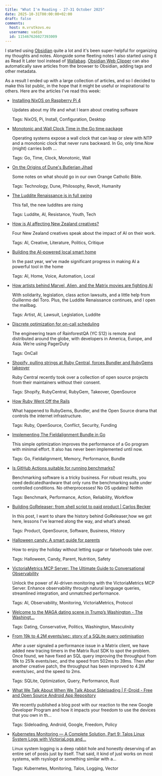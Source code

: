 ```yaml
---
title: "What I'm Reading - 27-31 October 2025"
date: 2025-10-31T00:00:00+02:00
draft: false
comments:
  host: m.vrutkovs.eu
  username: vadim
  id: 115467626027393009
---
```


I started using [Obsidian](https://obsidian.md/) quite a lot and it's been super-helpful for organizing my thoughts and notes. Alongside some fleeting notes I also started using it as Read It Later tool instead of [Wallabag](https://wallabag.org/). [Obsidian Web Clipper](https://obsidian.md/clipper) can also automatically save articles from the browser to Obsidian, adding tags and other metadata.

As a result I ended up with a large collection of articles, and so I decided to make this list public, in the hope that it might be useful or inspirational to others.
Here are the articles I've read this week:

* [Installing NixOS on Raspberry Pi 4](https://mtlynch.io/nixos-pi4/)

  Updates about my life and what I learn about creating software

  Tags: NixOS, Pi, Install, Configuration, Desktop

* [Monotonic and Wall Clock Time in the Go time package](https://victoriametrics.com/blog/go-time-monotonic-wall-clock/)

  Operating systems expose a wall clock that can leap or slew with NTP and a monotonic clock that never runs backward. In Go, only time.Now (might) carries both …

  Tags: Go, Time, Clock, Monotonic, Wall

* [On the Origins of Dune's Butlerian Jihad](https://thetechbubble.substack.com/p/on-the-origins-of-dunes-butlerian)

  Some notes on what should go in our own Orange Catholic Bible.

  Tags: Technology, Dune, Philosophy, Revolt, Humanity

* [The Luddite Renaissance is in full swing](https://www.bloodinthemachine.com/p/the-luddite-renaissance-is-in-full)

  This fall, the new luddites are rising

  Tags: Luddite, AI, Resistance, Youth, Tech

* [How is AI affecting New Zealand creatives?](https://thespinoff.co.nz/books/25-06-2025/how-is-ai-affecting-new-zealand-creatives)

  Four New Zealand creatives speak about the impact of AI on their work.

  Tags: AI, Creative, Literature, Politics, Critique

* [Building the AI-powered local smart home](https://www.home-assistant.io/blog/2025/09/11/ai-in-home-assistant/)

  In the past year, we’ve made significant progress in making AI a powerful tool in the home

  Tags: AI, Home, Voice, Automation, Local

* [How artists behind Marvel, Alien, and the Matrix movies are fighting AI](https://www.bloodinthemachine.com/p/how-artists-behind-marvel-alien-and)

  With solidarity, legislation, class action lawsuits, and a little help from Guillermo del Toro. Plus, the Luddite Renaissance continues, and I open the mailbag.

  Tags: Artist, AI, Lawsuit, Legislation, Luddite

* [Discrete optimization for on-call scheduling](https://www.rainforestqa.com/blog/discrete-optimization-for-on-call-scheduling)

  The engineering team of RainforestQA (YC S12) is remote and distributed around the globe, with developers in America, Europe, and Asia. We’re using PagerDuty

  Tags: OnCall

* [Shopify, pulling strings at Ruby Central, forces Bundler and RubyGems takeover](https://joel.drapper.me/p/rubygems-takeover/)

  Ruby Central recently took over a collection of open source projects from their maintainers without their consent.

  Tags: Shopify, RubyCentral, RubyGem, Takeover, OpenSource

* [How Ruby Went Off the Rails](https://www.404media.co/how-ruby-went-off-the-rails/)

  What happened to RubyGems, Bundler, and the Open Source drama that controls the internet infrastructure.

  Tags: Ruby, OpenSource, Conflict, Security, Funding

* [Implementing The Fieldalignment Bundle in Go](https://switchupcb.com/blog/implementing-the-fieldalignment-bundle-in-go/)

  This simple optimization improves the performance of a Go program with minimal effort. It also has never been implemented until now.

  Tags: Go, Fieldalignment, Memory, Performance, Bundle

* [Is GitHub Actions suitable for running benchmarks?](https://labs.quansight.org/blog/2021/08/github-actions-benchmarks)

  Benchmarking software is a tricky business. For robust results, you need dedicatedhardware that only runs the benchmarking suite under controlled conditions. No otherprocesses! No OS updates! Nothin

  Tags: Benchmark, Performance, Action, Reliability, Workflow

* [Building GoReleaser: from shell script to paid product | Carlos Becker](https://carlosbecker.com/posts/building-goreleaser/)

  In this post, I want to share the history behind GoReleaser,how we got here, lessons I’ve learned along the way, and what’s ahead.

  Tags: Product, OpenSource, Software, Business, History


* [Halloween candy: A smart guide for parents](https://yourlocalepidemiologist.substack.com/p/halloween-candy-children-hyperactivity-jetelina)

  How to enjoy the holiday without letting sugar or falsehoods take over.

  Tags: Halloween, Candy, Parent, Nutrition, Safety

* [VictoriaMetrics MCP Server: The Ultimate Guide to Conversational Observability](https://skywork.ai/skypage/en/victoriametrics-mcp-server-conversational-observability/1977965449494073344)

  Unlock the power of AI-driven monitoring with the VictoriaMetrics MCP Server. Enhance observability through natural language queries, streamlined integration, and unmatched performance.

  Tags: AI, Observability, Monitoring, VictoriaMetrics, Protocol

* [Welcome to the MAGA dating scene in Trump’s Washington - The Washingt…](https://archive.ph/VY8Tu)

  Tags: Dating, Conservative, Politics, Washington, Masculinity

* [From 19k to 4.2M events/sec: story of a SQLite query optimisation](https://mnt.io/articles/from-19k-to-4-2m-events-per-sec-story-of-a-sqlite-query-optimisation/)

  After a user signaled a performance issue in a Matrix client, we have added new tracing timers in the Matrix Rust SDK to spot the problem. Once found, we have fixed an SQL query improving the throughput from 19k to 251k events/sec, and the speed from 502ms to 39ms. Then after another creative patch, the throughput has been improved to 4.2M events/sec, and the speed to 2ms.

  Tags: SQLite, Optimization, Query, Performance, Rust

* [What We Talk About When We Talk About Sideloading | F-Droid - Free and Open Source Android App Repository](https://f-droid.org/en/2025/10/28/sideloading.html)

  We recently published a blog post with our reaction to the new Google Developer Program and how it impacts your freedom to use the devices that you own in th...

  Tags: Sideloading, Android, Google, Freedom, Policy

* [Kubernetes Monitoring — A Complete Solution, Part 9: Talos Linux System Logs with VictoriaLogs and…](https://itnext.io/kubernetes-monitoring-a-complete-solution-part-9-talos-linux-system-logs-with-victorialogs-and-65c1f1e44a23)

  Linux system logging is a deep rabbit hole and honestly deserving of an entire set of posts just by itself. That said, it kind of just works on most systems, with rsyslogd or something similar with a…

  Tags: Kubernetes, Monitoring, Talos, Logging, Vector
